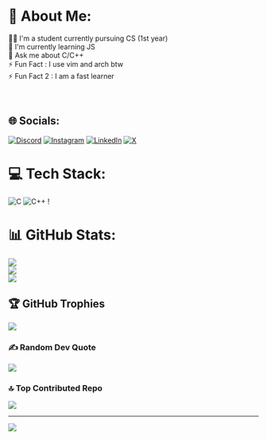 # 💫 About Me:
🧑‍🎓 I'm a student currently pursuing CS (1st year)<br>📘  I'm currently learning JS<br>💬 Ask me about C/C++<br>⚡ Fun Fact : I use vim and arch btw<br>⚡ Fun Fact 2 : I am a fast learner<br> <br><br>


## 🌐 Socials:
[![Discord](https://img.shields.io/badge/Discord-%237289DA.svg?logo=discord&logoColor=white)](https://discord.com/users/897138227570442240) [![Instagram](https://img.shields.io/badge/Instagram-%23E4405F.svg?logo=Instagram&logoColor=white)](https://instagram.com/just_multiply) [![LinkedIn](https://img.shields.io/badge/LinkedIn-%230077B5.svg?logo=linkedin&logoColor=white)](https://linkedin.com/in/just-multiply) [![X](https://img.shields.io/badge/X-black.svg?logo=X&logoColor=white)](https://x.com/just_multiply) 

# 💻 Tech Stack:
![C](https://img.shields.io/badge/c-%2300599C.svg?style=for-the-badge&logo=c&logoColor=white) ![C++](https://img.shields.io/badge/c++-%2300599C.svg?style=for-the-badge&logo=c%2B%2B&logoColor=white) !
# 📊 GitHub Stats:
![](https://github-readme-stats.vercel.app/api?username=justmultiply&theme=tokyonight&hide_border=true&include_all_commits=true&count_private=true)<br/>
![](https://github-readme-streak-stats.herokuapp.com/?user=justmultiply&theme=tokyonight&hide_border=true)<br/>
![](https://github-readme-stats.vercel.app/api/top-langs/?username=justmultiply&theme=tokyonight&hide_border=true&include_all_commits=true&count_private=true&layout=compact)

## 🏆 GitHub Trophies
![](https://github-profile-trophy.vercel.app/?username=justmultiply&theme=tokyonight&no-frame=true&no-bg=false&margin-w=4)

### ✍️ Random Dev Quote
![](https://quotes-github-readme.vercel.app/api?type=horizontal&theme=tokyonight)

### 🔝 Top Contributed Repo
![](https://github-contributor-stats.vercel.app/api?username=justmultiply&limit=5&theme=tokyonight&combine_all_yearly_contributions=true)

---
[![](https://visitcount.itsvg.in/api?id=justmultiply&icon=1&color=0)](https://visitcount.itsvg.in)

<!-- Proudly created with GPRM ( https://gprm.itsvg.in ) -->
